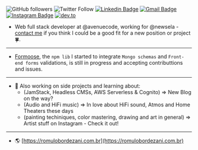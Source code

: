 ![GitHub followers](https://img.shields.io/github/followers/romulobordezani?label=Follow%20Me%21&style=social)
![Twitter Follow](https://img.shields.io/twitter/follow/romulobordezani?style=social)
[![Linkedin Badge](https://img.shields.io/badge/-Linkedin-0077B5?style=flat-square&logo=Linkedin&logoColor=white&link=https://www.linkedin.com/in/romulobordezani/)](https://www.linkedin.com/in/romulobordezani/) 
[![Gmail Badge](https://img.shields.io/badge/Gmail-c5392a?style=flat-square&logo=Gmail&logoColor=white&link=mailto:romulobordezani@gmail.com)](mailto:romulobordezani@gmail.com)
[![Instagram Badge](https://img.shields.io/badge/-Instagram-f797a5?style=flat-square&logo=Instagram&logoColor=white&link=https://www.instagram.com/mulo.art)](https://www.instagram.com/mulo.art)
[![dev.to](https://img.shields.io/badge/dev.to-romulobordezani-black)](https://dev.to/romulobordezani)

-  Web full stack developer at @avenuecode, working for @newsela - [contact me](mailto:romulobordezani@gmail.com) if you think I could be a good fit for a new position or project 🍀.

---

- [Formoose](https://github.com/romulobordezani/formoose), the `npm lib` I started to integrate `Mongo schemas` and `Front-end forms` validations, is still in progress and accepting contributtions and issues.

--- 
- 🌱 Also working on side projects and learning about:
  * (JamStack, Headless CMSs, AWS Serverless & Cognito) => New Blog on the way?
  * (Audio and HiFi music) => In love about HiFi sound, Atmos and Home Theaters these days
  * (painting techiniques, color mastering, drawing and art in general) => Artist stuff on Instagram - Check it out!
---
- 🌎 [https://romulobordezani.com.br](https://romulobordezani.com.br) 


